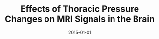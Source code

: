 ---
title: "Effects of Thoracic Pressure Changes on MRI Signals in the Brain"
date: 2015-01-01
authors_string: Paula Wu, Peter Bandettini, Ronald Harper, Daniel Handwerker
authors:
   - Paula Wu
   - Peter Bandettini
   - Ronald Harper
   - Daniel Handwerker
author_ids:
   - paula_wu
   - peter_bandettini
   - daniel_handwerker
journal: 'Journal of Cerebral Blood Flow & Metabolism'
volume: 35
issue: 6
pages: 1024-1032
book_title: ''
publisher: ''
abstract: ""
project_id: 
paper_url: http://journals.sagepub.com/doi/10.1038/jcbfm.2015.20http://journals.sagepub.com/doi/pdf/10.1038/jcbfm.2015.20http://journals.sagepub.com/doi/full-xml/10.1038/jcbfm.2015.20http://journals.sagepub.com/doi/pdf/10.1038/jcbfm.2015.20
doi: 10.1038/jcbfm.2015.20
data_loc: ''
code_loc: ''
file: '/assets/publications//assets/publications/'
file_name: '/assets/publications/'
type: journal_article
pub_str: ' (2015) Journal of Cerebral Blood Flow & Metabolism 35(6): 1024-1032'
layout: publication 
---